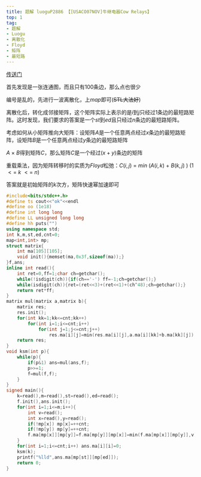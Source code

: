 ```yaml
---
title: 题解 luoguP2886 【[USACO07NOV]牛继电器Cow Relays】
top: 1
tag:
- 题解
- Luogu
- 离散化
- Floyd
- 矩阵
- 最短路
---
```

[传送门](https://www.luogu.org/problemnew/show/P2886)

首先发现是一张连通图，而且只有$100$条边，那么点也很少

编号是乱的，先进行一波离散化，上$map$即可(~~STL大法好~~)

离散化后，转化成邻接矩阵，这个矩阵实际上表示的是$i$到$j$只经过$1$条边的最短路矩阵。这时发现，我们要求的答案是一个$st$到$ed$且只经过$n$条边的最短路矩阵。

考虑如何从小矩阵推向大矩阵：设矩阵$A$是一个任意两点经过$x$条边的最短路矩阵，设矩阵$B$是一个任意两点经过$y$条边的最短路矩阵

$A$ $\times$ $B$得到矩阵$C$，那么矩阵$C$是一个经过$(x+y)$条边的矩阵

重载乘法，因为矩阵转移时的实质为$Floyd$松弛：$C$($i,j$) $=$ $min$ ($A$($i,k$) $+$ $B$($k,j$) ) ($1$ $<=$ $k$ $<=$ $n$)

答案就是初始矩阵的$k$次方，矩阵快速幂加速即可 
```cpp
#include<bits/stdc++.h>
#define ts cout<<"ok"<<endl
#define oo (1e18)
#define int long long
#define LL unsigned long long
#define hh puts("")
using namespace std;
int k,m,st,ed,cnt=0;
map<int,int> mp;
struct matrix{
    int ma[105][105];
    void init(){memset(ma,0x3f,sizeof(ma));}
}f,ans;
inline int read(){
    int ret=0,ff=1;char ch=getchar();
    while(!isdigit(ch)){if(ch=='-') ff=-1;ch=getchar();}
    while(isdigit(ch)){ret=(ret<<3)+(ret<<1)+(ch^48);ch=getchar();}
    return ret*ff;
}
matrix mul(matrix a,matrix b){
    matrix res;
    res.init();
    for(int kk=1;kk<=cnt;kk++)
        for(int i=1;i<=cnt;i++)
            for(int j=1;j<=cnt;j++)
                res.ma[i][j]=min(res.ma[i][j],a.ma[i][kk]+b.ma[kk][j]);
    return res;
}
void ksm(int p){
    while(p){
        if(p&1) ans=mul(ans,f);
        p>>=1;
        f=mul(f,f);
    }
}
signed main(){
    k=read(),m=read(),st=read(),ed=read();
    f.init(),ans.init();
    for(int i=1;i<=m;i++){
        int v=read();
        int x=read(),y=read();
        if(!mp[x]) mp[x]=++cnt;
        if(!mp[y]) mp[y]=++cnt;
        f.ma[mp[x]][mp[y]]=f.ma[mp[y]][mp[x]]=min(f.ma[mp[x]][mp[y]],v);
    }
    for(int i=1;i<=cnt;i++) ans.ma[i][i]=0;
    ksm(k);
    printf("%lld",ans.ma[mp[st]][mp[ed]]);
    return 0;
}
```